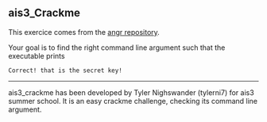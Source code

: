 ais3_Crackme
------------

This exercice comes from the [angr repository](https://github.com/angr/angr-examples/tree/master/examples/ais3_crackme).

Your goal is to find the right command line argument such that the executable prints 

```console
Correct! that is the secret key!
```

---

ais3_crackme has been developed by Tyler Nighswander (tylerni7) for ais3 summer school. It is an easy crackme challenge, checking its command line argument.
